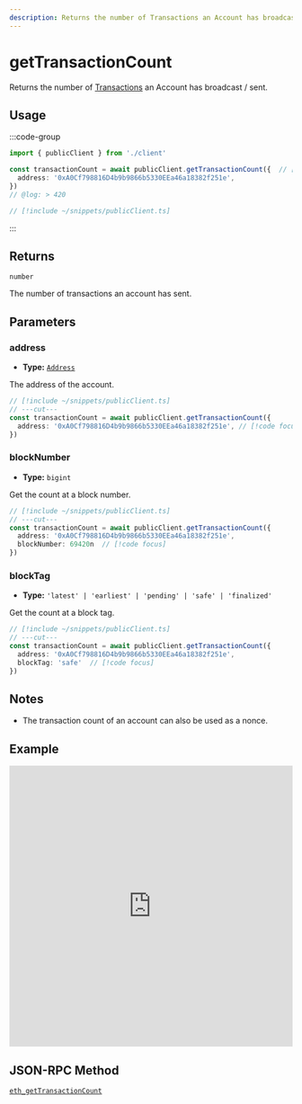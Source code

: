 ```yaml
---
description: Returns the number of Transactions an Account has broadcast / sent.
---
```


# getTransactionCount

Returns the number of [Transactions](/docs/glossary/terms#transaction) an Account has broadcast / sent.

## Usage

:::code-group

```ts twoslash [example.ts]
import { publicClient } from './client'

const transactionCount = await publicClient.getTransactionCount({  // [!code focus:99]
  address: '0xA0Cf798816D4b9b9866b5330EEa46a18382f251e',
})
// @log: > 420
```

```ts [client.ts] filename="client.ts"
// [!include ~/snippets/publicClient.ts]
```

:::

## Returns

`number`

The number of transactions an account has sent. 

## Parameters

### address

- **Type:** [`Address`](/docs/glossary/types#address)

The address of the account.

```ts twoslash
// [!include ~/snippets/publicClient.ts]
// ---cut---
const transactionCount = await publicClient.getTransactionCount({
  address: '0xA0Cf798816D4b9b9866b5330EEa46a18382f251e', // [!code focus]
})
```

### blockNumber

- **Type:** `bigint`

Get the count at a block number.

```ts twoslash
// [!include ~/snippets/publicClient.ts]
// ---cut---
const transactionCount = await publicClient.getTransactionCount({
  address: '0xA0Cf798816D4b9b9866b5330EEa46a18382f251e',
  blockNumber: 69420n  // [!code focus]
})
```

### blockTag

- **Type:** `'latest' | 'earliest' | 'pending' | 'safe' | 'finalized'`

Get the count at a block tag.

```ts twoslash
// [!include ~/snippets/publicClient.ts]
// ---cut---
const transactionCount = await publicClient.getTransactionCount({
  address: '0xA0Cf798816D4b9b9866b5330EEa46a18382f251e',
  blockTag: 'safe'  // [!code focus]
})
```

## Notes

- The transaction count of an account can also be used as a nonce.

## Example

<iframe frameBorder="0" width="100%" height="500px" src="https://replit.com/@jxom/getBlockNumber?embed=true"></iframe>

## JSON-RPC Method

[`eth_getTransactionCount`](https://ethereum.org/en/developers/docs/apis/json-rpc/#eth_gettransactioncount)
